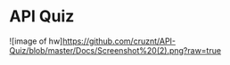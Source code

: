 # API Quiz

![image of hw]https://github.com/cruznt/API-Quiz/blob/master/Docs/Screenshot%20(2).png?raw=true